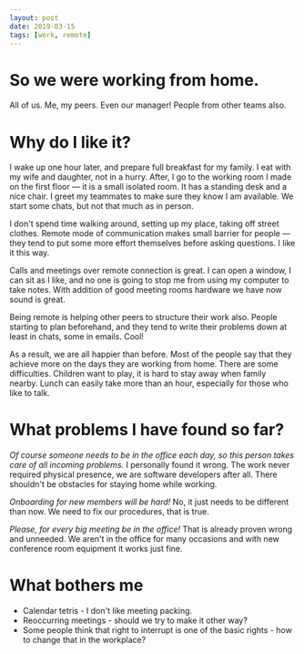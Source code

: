 ```yaml
---
layout: post
date: 2019-03-15
tags: [work, remote]
---
```

# So we were working from home.
All of us. Me, my peers. Even our manager! People from other teams also.

# Why do I like it?
I wake up one hour later, and prepare full breakfast for my family. I eat with my wife and daughter, not in a hurry.
After, I go to the working room I made on the first floor — it is a small isolated room. It has a standing desk and a nice
chair. I greet my teammates to make sure they know I am available. We start some chats, but not that much as in person.

I don't spend time walking around, setting up my place, taking off street clothes. 
Remote mode of communication makes small barrier for people — they tend to put some more effort themselves before asking questions.
I like it this way. 

Calls and meetings over remote connection is great. I can open a window, I can sit as I like, and no one is going to stop me from using my
computer to take notes. With addition of good meeting rooms hardware we have now sound is great.

Being remote is helping other peers to structure their work also. People starting to plan beforehand, and they tend to write their
problems down at least in chats, some in emails. Cool!

As a result, we are all happier than before. Most of the people say that they achieve more on the days they are working from home. 
There are some difficulties. Children want to play, it is hard to stay away when family nearby. Lunch can easily take more than an hour, especially for those who like to talk.

# What problems I have found so far?
_Of course someone needs to be in the office each day, so this person takes care of all incoming problems._
I personally found it wrong. The work never required physical presence, we are software developers after all. There shouldn't be obstacles for staying home while working.

_Onboarding for new members will be hard!_
No, it just needs to be different than now. We need to fix our procedures, that is true.

_Please, for every big meeting be in the office!_
That is already proven wrong and unneeded. We aren't in the office for many occasions and with new conference room equipment it works just fine.

# What bothers me
- Calendar tetris - I don't like meeting packing.
- Reoccurring meetings - should we try to make it other way?
- Some people think that right to interrupt is one of the basic rights - how to change that in the workplace?

